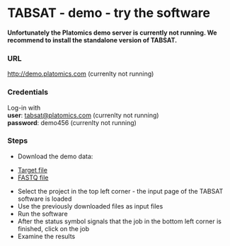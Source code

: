 # TABSAT - demo - try the software

**Unfortunately the Platomics demo server is currently not running. We recommend to install the standalone version of TABSAT.**

### URL
http://demo.platomics.com (currenlty not running)

### Credentials
Log-in with</br>
**user**: tabsat@platomics.com  (currenlty not running)</br>
**password**: demo456  (currenlty not running)</br>

### Steps
* Download the demo data:
 - [Target file](tools/zz_test/target_list.csv)
 - [FASTQ file](tools/zz_test/PGM_316D_IonXpress_028_1.fastq)
* Select the project in the top left corner - the input page of the TABSAT software is loaded
* Use the previously downloaded files as input files
* Run the software
* After the status symbol signals that the job in the bottom left corner is finished, click on the job
* Examine the results



